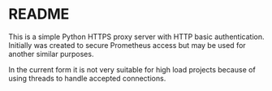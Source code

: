 # README
This is a simple Python HTTPS proxy server with HTTP basic authentication. Initially was created to secure Prometheus access but may be used for another similar purposes.

In the current form it is not very suitable for high load projects because of using threads to handle accepted connections.
